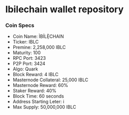 Ibilechain wallet repository
=====================================

### Coin Specs
 

- Coin Name: ÌBÍLẸ̀CHAIN
- Ticker: IBLC
- Premine:  2,258,000 IBLC
- Maturity: 100 
- RPC Port: 3423
- P2P Port: 3424
- Algo: Quark
- Block Reward: 4 IBLC
- Masternode Collateral: 25,000 IBLC
- Masternode Reward: 60%
- Staker Reward: 40%   
- Block Time: 60 seconds
- Address Starting Leter: i
- Max Supply: 50,000,000 IBLC

 
